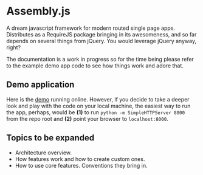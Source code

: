 # Assembly.js

A dream javascript framework for modern routed single page apps. Distributes as a RequireJS package bringing in its awesomeness, and so far depends on several things from jQuery. You would leverage jQuery anyway, right?

The documentation is a work in progress so for the time being please refer to the example demo app code to see how things work and adore that.


## Demo application

Here is the [demo](http://mcmlxxxiii.github.io/Assembly.js/demo/) running online. However, if you decide to take a deeper look and play with the code on your local machine, the easiest way to run the app, perhaps, would be **(1)** to run `python -m SimpleHTTPServer 8000` from the repo root and **(2)** point your browser to `localhost:8000`.


## Topics to be expanded

- Architecture overview.
- How features work and how to create custom ones.
- How to use core features. Conventions they bring in.
